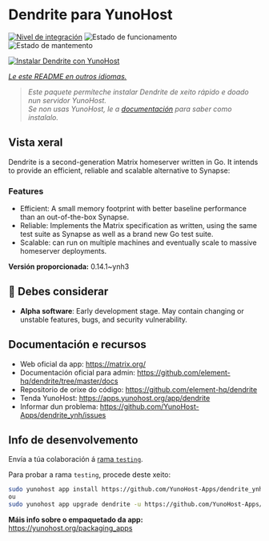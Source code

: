 <!--
NOTA: Este README foi creado automáticamente por <https://github.com/YunoHost/apps/tree/master/tools/readme_generator>
NON debe editarse manualmente.
-->

# Dendrite para YunoHost

[![Nivel de integración](https://apps.yunohost.org/badge/integration/dendrite)](https://ci-apps.yunohost.org/ci/apps/dendrite/)
![Estado de funcionamento](https://apps.yunohost.org/badge/state/dendrite)
![Estado de mantemento](https://apps.yunohost.org/badge/maintained/dendrite)

[![Instalar Dendrite con YunoHost](https://install-app.yunohost.org/install-with-yunohost.svg)](https://install-app.yunohost.org/?app=dendrite)

*[Le este README en outros idiomas.](./ALL_README.md)*

> *Este paquete permíteche instalar Dendrite de xeito rápido e doado nun servidor YunoHost.*  
> *Se non usas YunoHost, le a [documentación](https://yunohost.org/install) para saber como instalalo.*

## Vista xeral

Dendrite is a second-generation Matrix homeserver written in Go. It intends to provide an efficient, reliable and scalable alternative to Synapse:

### Features

- Efficient: A small memory footprint with better baseline performance than an out-of-the-box Synapse.
- Reliable: Implements the Matrix specification as written, using the same test suite as Synapse as well as a brand new Go test suite.
- Scalable: can run on multiple machines and eventually scale to massive homeserver deployments.


**Versión proporcionada:** 0.14.1~ynh3
## :red_circle: Debes considerar

- **Alpha software**: Early development stage. May contain changing or unstable features, bugs, and security vulnerability.

## Documentación e recursos

- Web oficial da app: <https://matrix.org/>
- Documentación oficial para admin: <https://github.com/element-hq/dendrite/tree/master/docs>
- Repositorio de orixe do código: <https://github.com/element-hq/dendrite>
- Tenda YunoHost: <https://apps.yunohost.org/app/dendrite>
- Informar dun problema: <https://github.com/YunoHost-Apps/dendrite_ynh/issues>

## Info de desenvolvemento

Envía a túa colaboración á [rama `testing`](https://github.com/YunoHost-Apps/dendrite_ynh/tree/testing).

Para probar a rama `testing`, procede deste xeito:

```bash
sudo yunohost app install https://github.com/YunoHost-Apps/dendrite_ynh/tree/testing --debug
ou
sudo yunohost app upgrade dendrite -u https://github.com/YunoHost-Apps/dendrite_ynh/tree/testing --debug
```

**Máis info sobre o empaquetado da app:** <https://yunohost.org/packaging_apps>
